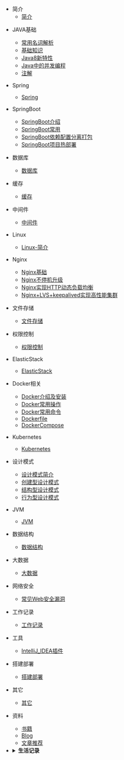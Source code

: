 * 简介
    * [简介](README.md)

- JAVA基础
    - [常用名词解析](JAVA基础/1_一些名词理解.md)
    - [基础知识](JAVA基础/2_基础知识.md)
    - [Java8新特性](JAVA基础/3_Java8新特性.md)
    - [Java中的并发编程](JAVA基础/4_Java中的并发编程.md)
    - [注解](JAVA基础/5_注解.md)
    
- Spring
    - [Spring](Spring/README.md)
    
- SpringBoot
    - [SpringBoot介绍](/SpringBoot/1_SpringBoot介绍.md)
    - [SpringBoot常用](/SpringBoot/2_SpringBoot常用.md)
    - [SpringBoot依赖配置分离打包](/SpringBoot/3_SpringBoot打包架包分离.md)
    - [SpringBoot项目热部署](/SpringBoot/4_SpringBoot项目热部署.md)

- 数据库
    - [数据库](数据库/README.md)
    
- 缓存
    - [缓存](缓存/README.md)
    
- 中间件
    - [中间件](中间件/README.md)
    
- Linux
   - [Linux-简介](Linux/001_Linux基础.md)

- Nginx
    - [Nginx基础](Nginx/Nginx.md)
    - [Nginx不停机升级](Nginx/Nginx不停机升级.md)
    - [Nginx实现HTTP动态负载均衡](Nginx/Nginx实现HTTP动态负载均衡.md)
    - [Nginx+LVS+keepalived实现高性能集群](Nginx/Nginx+LVS+keepalived实现高性能集群.md)

- 文件存储
    - [文件存储](文件存储/README.md)

- 权限控制
    - [权限控制](权限控制/README.md)
    
- ElasticStack
    - [ElasticStack](ElasticStack/README.md)
    
- Docker相关
   - [Docker介绍及安装](Docker相关/1_Docker介绍及安装.md)
   - [Docker常用操作](Docker相关/2_Docker常用操作.md)
   - [Docker常用命令](Docker相关/3_Docker常用命令.md)
   - [Dockerfile](Docker相关/4_Dockerfile.md)
   - [DockerCompose](Docker相关/5_DockerCompose.md)
   
- Kubernetes
   - [Kubernetes](Kubernetes/README.md)

- 设计模式
    - [设计模式简介](设计模式/设计模式简介.md)
    - [创建型设计模式](设计模式/创建型设计模式.md)
    - [结构型设计模式](设计模式/结构型设计模式.md)
    - [行为型设计模式](设计模式/行为型设计模式.md)
   
- JVM
    - [JVM](JVM/README.md)
   
- 数据结构
    - [数据结构](数据结构/README.md)
  
- 大数据
    - [大数据](大数据/README.md)

- 网络安全
    - [常见Web安全漏洞](网络安全/常见Web安全漏洞.md)

- 工作记录
   - [工作记录](工作记录/README.md)
  
- 工具
    - [IntelliJ_IDEA插件](工具/IntelliJ_IDEA插件.md)
    
- 搭建部署
    - [搭建部署](搭建部署/README.md)
    
- 其它
    - [其它](其它/README.md)    
    
- 资料
    - [书籍](资料/书籍/README.md)
    - [Blog](README.md)
    - [文章推荐](README.md)
    
- <details><summary><b>生活记录</b></summary>
  <p>

    - <details><summary><b>随意</b></summary>
      <p>

        - [文章1](README.md)
        - [文章2](README.md)
        - [文章3](README.md)

      </p>
      </details>

    - <details><summary><b>生活</b></summary>
    <p>

      - [文章1](README.md)
      - [文章2](README.md)
      
    </p>
    </details>

  </p>
  </details>
